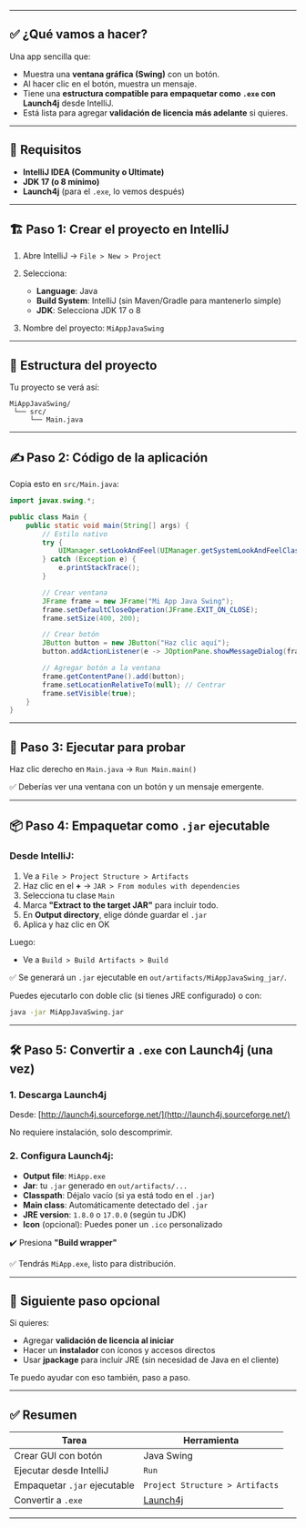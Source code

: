 
---

## ✅ ¿Qué vamos a hacer?

Una app sencilla que:

* Muestra una **ventana gráfica (Swing)** con un botón.
* Al hacer clic en el botón, muestra un mensaje.
* Tiene una **estructura compatible para empaquetar como `.exe` con Launch4j** desde IntelliJ.
* Está lista para agregar **validación de licencia más adelante** si quieres.

---

## 🧰 Requisitos

* **IntelliJ IDEA (Community o Ultimate)**
* **JDK 17 (o 8 mínimo)**
* **Launch4j** (para el `.exe`, lo vemos después)

---

## 🏗️ Paso 1: Crear el proyecto en IntelliJ

1. Abre IntelliJ → `File > New > Project`
2. Selecciona:

   * **Language**: Java
   * **Build System**: IntelliJ (sin Maven/Gradle para mantenerlo simple)
   * **JDK**: Selecciona JDK 17 o 8
3. Nombre del proyecto: `MiAppJavaSwing`

---

## 📁 Estructura del proyecto

Tu proyecto se verá así:

```
MiAppJavaSwing/
 └── src/
     └── Main.java
```

---

## ✍️ Paso 2: Código de la aplicación

Copia esto en `src/Main.java`:

```java
import javax.swing.*;

public class Main {
    public static void main(String[] args) {
        // Estilo nativo
        try {
            UIManager.setLookAndFeel(UIManager.getSystemLookAndFeelClassName());
        } catch (Exception e) {
            e.printStackTrace();
        }

        // Crear ventana
        JFrame frame = new JFrame("Mi App Java Swing");
        frame.setDefaultCloseOperation(JFrame.EXIT_ON_CLOSE);
        frame.setSize(400, 200);

        // Crear botón
        JButton button = new JButton("Haz clic aquí");
        button.addActionListener(e -> JOptionPane.showMessageDialog(frame, "¡Hola desde Java!"));

        // Agregar botón a la ventana
        frame.getContentPane().add(button);
        frame.setLocationRelativeTo(null); // Centrar
        frame.setVisible(true);
    }
}
```

---

## 🧪 Paso 3: Ejecutar para probar

Haz clic derecho en `Main.java` → `Run Main.main()`

✅ Deberías ver una ventana con un botón y un mensaje emergente.

---

## 📦 Paso 4: Empaquetar como `.jar` ejecutable

### Desde IntelliJ:

1. Ve a `File > Project Structure > Artifacts`
2. Haz clic en el **+** → `JAR > From modules with dependencies`
3. Selecciona tu clase `Main`
4. Marca **"Extract to the target JAR"** para incluir todo.
5. En **Output directory**, elige dónde guardar el `.jar`
6. Aplica y haz clic en OK

Luego:

* Ve a `Build > Build Artifacts > Build`

✅ Se generará un `.jar` ejecutable en `out/artifacts/MiAppJavaSwing_jar/`.

Puedes ejecutarlo con doble clic (si tienes JRE configurado) o con:

```bash
java -jar MiAppJavaSwing.jar
```

---

## 🛠️ Paso 5: Convertir a `.exe` con Launch4j (una vez)

### 1. Descarga Launch4j

Desde: [http://launch4j.sourceforge.net/](http://launch4j.sourceforge.net/)

No requiere instalación, solo descomprimir.

### 2. Configura Launch4j:

* **Output file**: `MiApp.exe`
* **Jar**: tu `.jar` generado en `out/artifacts/...`
* **Classpath**: Déjalo vacío (si ya está todo en el `.jar`)
* **Main class**: Automáticamente detectado del `.jar`
* **JRE version**: `1.8.0` o `17.0.0` (según tu JDK)
* **Icon** (opcional): Puedes poner un `.ico` personalizado

✔️ Presiona **"Build wrapper"**

✅ Tendrás `MiApp.exe`, listo para distribución.

---

## 📌 Siguiente paso opcional

Si quieres:

* Agregar **validación de licencia al iniciar**
* Hacer un **instalador** con íconos y accesos directos
* Usar **jpackage** para incluir JRE (sin necesidad de Java en el cliente)

Te puedo ayudar con eso también, paso a paso.

---

## ✅ Resumen

| Tarea                        | Herramienta                                  |
| ---------------------------- | -------------------------------------------- |
| Crear GUI con botón          | Java Swing                                   |
| Ejecutar desde IntelliJ      | `Run`                                        |
| Empaquetar `.jar` ejecutable | `Project Structure > Artifacts`              |
| Convertir a `.exe`           | [Launch4j](http://launch4j.sourceforge.net/) |

---
